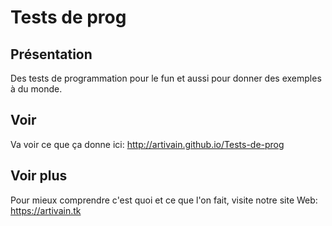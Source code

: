 # Tests de prog
## Présentation
Des tests de programmation pour le fun et aussi pour donner des exemples à du monde.
## Voir
Va voir ce que ça donne ici: http://artivain.github.io/Tests-de-prog
## Voir plus
Pour mieux comprendre c'est quoi et ce que l'on fait, visite notre site Web: https://artivain.tk